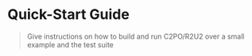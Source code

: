 # Quick-Start Guide
> Give instructions on how to build and run C2PO/R2U2 over a small example and the test suite
